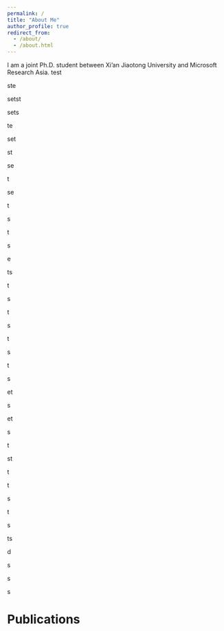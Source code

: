 ```yaml
---
permalink: /
title: "About Me"
author_profile: true
redirect_from: 
  - /about/
  - /about.html
---
```


<span class='anchor' id='about-me'></span>
I am a joint Ph.D. student between Xi’an Jiaotong University and Microsoft Research Asia.
test

ste

setst

sets

te

set

st

se

t

se

t

s

t

s

e

ts

t

s

t

s

t

s

t

s

et

s

et

s

t

st

t

t

s

t

s

ts

d

s

s

s


Publications
======
